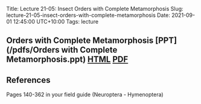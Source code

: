 Title: Lecture 21-05: Insect Orders with Complete Metamorphosis
Slug: lecture-21-05-insect-orders-with-complete-metamorphosis
Date: 2021-09-01 12:45:00 UTC+10:00
Tags: lecture

## Orders with Complete Metamorphosis [PPT](/pdfs/Orders with Complete Metamorphosis.ppt) [HTML](https://aubreymoore.github.io/albi345-slides/Orders-with-Complete-Metamorphosis/) [PDF](https://aubreymoore.github.io/albi345-slides/Orders-with-Complete-Metamorphosis/albi345-slides/Orders-with-Complete-Metamorphosis.pdf)

## References
Pages 140-362 in your field guide (Neuroptera - Hymenoptera)
